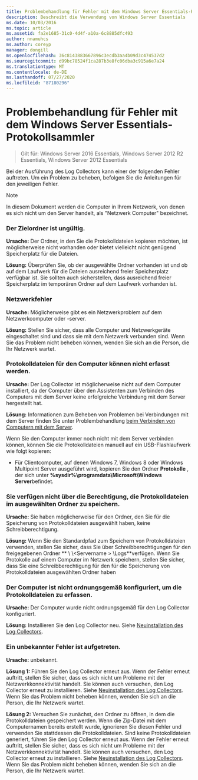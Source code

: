 ```yaml
---
title: Problembehandlung für Fehler mit dem Windows Server Essentials-Protokollsammler
description: Beschreibt die Verwendung von Windows Server Essentials
ms.date: 10/03/2016
ms.topic: article
ms.assetid: fa2e1685-31c0-4d4f-a10a-6c8885dfc493
author: nnamuhcs
ms.author: coreyp
manager: dongill
ms.openlocfilehash: 36c8143883667896c3ecdb3aa4b09d3c474537d2
ms.sourcegitcommit: d99bc78524f1ca287b3e8fc06dba3c915a6e7a24
ms.translationtype: MT
ms.contentlocale: de-DE
ms.lasthandoff: 07/27/2020
ms.locfileid: "87180296"
---
```

# <a name="troubleshoot-windows-server-essentials-log-collector-errors"></a>Problembehandlung für Fehler mit dem Windows Server Essentials-Protokollsammler

>Gilt für: Windows Server 2016 Essentials, Windows Server 2012 R2 Essentials, Windows Server 2012 Essentials

Bei der Ausführung des Log Collectors kann einer der folgenden Fehler auftreten. Um ein Problem zu beheben, befolgen Sie die Anleitungen für den jeweiligen Fehler.

> [!NOTE]
> In diesem Dokument werden die Computer in Ihrem Netzwerk, von denen es sich nicht um den Server handelt, als "Netzwerk Computer" bezeichnet.

###  <a name="the-destination-folder-is-not-valid"></a><a name="BKMK_TheDestinationFolderIsNotValid"></a>Der Zielordner ist ungültig.
 **Ursache:** Der Ordner, in den Sie die Protokolldateien kopieren möchten, ist möglicherweise nicht vorhanden oder bietet vielleicht nicht genügend Speicherplatz für die Dateien.

 **Lösung:** Überprüfen Sie, ob der ausgewählte Ordner vorhanden ist und ob auf dem Laufwerk für die Dateien ausreichend freier Speicherplatz verfügbar ist. Sie sollten auch sicherstellen, dass ausreichend freier Speicherplatz im temporären Ordner auf dem Laufwerk vorhanden ist.

###  <a name="a-network-error-has-occurred"></a><a name="BKMK_ANetworkErrorHasOccurred"></a>Netzwerkfehler
 **Ursache:** Möglicherweise gibt es ein Netzwerkproblem auf dem Netzwerkcomputer oder -server.

 **Lösung:** Stellen Sie sicher, dass alle Computer und Netzwerkgeräte eingeschaltet sind und dass sie mit dem Netzwerk verbunden sind. Wenn Sie das Problem nicht beheben können, wenden Sie sich an die Person, die Ihr Netzwerk wartet.

###  <a name="cannot-collect-log-files-for-the-computer"></a><a name="BKMK_CannotCollectLogFiles"></a>Protokolldateien für den Computer können nicht erfasst werden.
 **Ursache:** Der Log Collector ist möglicherweise nicht auf dem Computer installiert, da der Computer über den Assistenten zum Verbinden des Computers mit dem Server keine erfolgreiche Verbindung mit dem Server hergestellt hat.

 **Lösung:** Informationen zum Beheben von Problemen bei Verbindungen mit dem Server finden Sie unter Problembehandlung [beim Verbinden von Computern mit dem Server](https://go.microsoft.com/fwlink/p/?LinkID=241492).

 Wenn Sie den Computer immer noch nicht mit dem Server verbinden können, können Sie die Protokolldateien manuell auf ein USB-Flashlaufwerk wie folgt kopieren:

-   Für Clientcomputer, auf denen Windows 7, Windows 8 oder Windows Multipoint Server ausgeführt wird, kopieren Sie den Ordner **Protokolle** , der sich unter **%sysdir%\programdata\Microsoft\Windows Server**befindet.

###  <a name="you-do-not-have-permission-to-save-the-log-files-to-the-selected-folder"></a><a name="BKMK_YouDoNotHavePermission"></a>Sie verfügen nicht über die Berechtigung, die Protokolldateien im ausgewählten Ordner zu speichern.
 **Ursache:** Sie haben möglicherweise für den Ordner, den Sie für die Speicherung von Protokolldateien ausgewählt haben, keine Schreibberechtigung.

 **Lösung:** Wenn Sie den Standardpfad zum Speichern von Protokolldateien verwenden, stellen Sie sicher, dass Sie über Schreibberechtigungen für den freigegebenen Ordner ** \\ \\<Servername \> \Logs**verfügen. Wenn Sie Protokolle auf einem Computer im Netzwerk speichern, stellen Sie sicher, dass Sie eine Schreibberechtigung für den für die Speicherung von Protokolldateien ausgewählten Ordner haben

###  <a name="the-computer-is-not-configured-properly-to-collect-the-log-files"></a><a name="BKMK_TheComputerIsNotConfiguredProperly"></a>Der Computer ist nicht ordnungsgemäß konfiguriert, um die Protokolldateien zu erfassen.
 **Ursache:** Der Computer wurde nicht ordnungsgemäß für den Log Collector konfiguriert.

 **Lösung:** Installieren Sie den Log Collector neu. Siehe [Neuinstallation des Log Collectors](Install-the-Windows-Server-Essentials-Log-Collector.md#BKMK_Reinstall).

###  <a name="an-unknown-error-occurred"></a><a name="BKMK_AnUnknownErrorOccurred"></a>Ein unbekannter Fehler ist aufgetreten.
 **Ursache:** unbekannt.

 **Lösung 1:** Führen Sie den Log Collector erneut aus. Wenn der Fehler erneut auftritt, stellen Sie sicher, dass es sich nicht um Probleme mit der Netzwerkkonnektivität handelt. Sie können auch versuchen, den Log Collector erneut zu installieren. Siehe [Neuinstallation des Log Collectors](Install-the-Windows-Server-Essentials-Log-Collector.md#BKMK_Reinstall). Wenn Sie das Problem nicht beheben können, wenden Sie sich an die Person, die Ihr Netzwerk wartet.

 **Lösung 2:** Versuchen Sie zunächst, den Ordner zu öffnen, in dem die Protokolldateien gespeichert werden. Wenn die Zip-Datei mit dem Computernamen bereits erstellt wurde, ignorieren Sie diesen Fehler und verwenden Sie stattdessen die Protokolldateien. Sind keine Protokolldateien generiert, führen Sie den Log Collector erneut aus. Wenn der Fehler erneut auftritt, stellen Sie sicher, dass es sich nicht um Probleme mit der Netzwerkkonnektivität handelt. Sie können auch versuchen, den Log Collector erneut zu installieren. Siehe [Neuinstallation des Log Collectors](Install-the-Windows-Server-Essentials-Log-Collector.md#BKMK_Reinstall). Wenn Sie das Problem nicht beheben können, wenden Sie sich an die Person, die Ihr Netzwerk wartet.